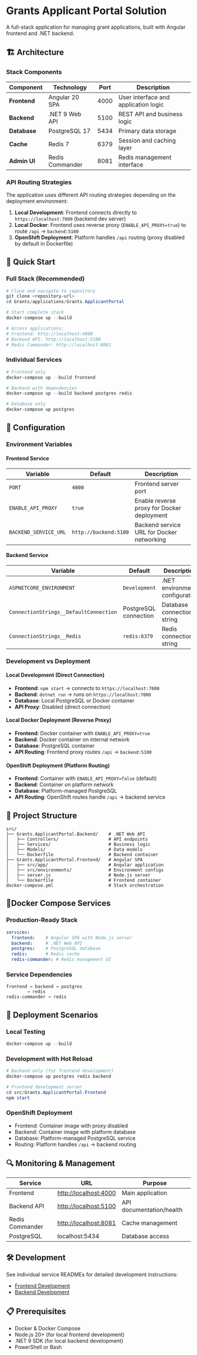 # Grants Applicant Portal Solution

A full-stack application for managing grant applications, built with Angular frontend and .NET backend.

## 🏗️ Architecture

### Stack Components

| Component | Technology | Port | Description |
|-----------|------------|------|-------------|
| **Frontend** | Angular 20 SPA | 4000 | User interface and application logic |
| **Backend** | .NET 9 Web API | 5100 | REST API and business logic |
| **Database** | PostgreSQL 17 | 5434 | Primary data storage |
| **Cache** | Redis 7 | 6379 | Session and caching layer |
| **Admin UI** | Redis Commander | 8081 | Redis management interface |

### API Routing Strategies

The application uses different API routing strategies depending on the deployment environment:

1. **Local Development**: Frontend connects directly to `https://localhost:7000` (backend dev server)
2. **Local Docker**: Frontend uses reverse proxy (`ENABLE_API_PROXY=true`) to route `/api` → `backend:5100`
3. **OpenShift Deployment**: Platform handles `/api` routing (proxy disabled by default in Dockerfile)

## 🚀 Quick Start

### Full Stack (Recommended)

```powershell
# Clone and navigate to repository
git clone <repository-url>
cd Grants/applications/Grants.ApplicantPortal

# Start complete stack
docker-compose up --build

# Access applications:
# Frontend: http://localhost:4000
# Backend API: http://localhost:5100
# Redis Commander: http://localhost:8081
```

### Individual Services

```powershell
# Frontend only
docker-compose up --build frontend

# Backend with dependencies
docker-compose up --build backend postgres redis

# Database only
docker-compose up postgres
```

## 🔧 Configuration

### Environment Variables

#### Frontend Service

| Variable | Default | Description |
|----------|---------|-------------|
| `PORT` | `4000` | Frontend server port |
| `ENABLE_API_PROXY` | `true` | Enable reverse proxy for Docker deployment |
| `BACKEND_SERVICE_URL` | `http://backend:5100` | Backend service URL for Docker networking |

#### Backend Service

| Variable | Default | Description |
|----------|---------|-------------|
| `ASPNETCORE_ENVIRONMENT` | `Development` | .NET environment configuration |
| `ConnectionStrings__DefaultConnection` | PostgreSQL connection | Database connection string |
| `ConnectionStrings__Redis` | `redis:6379` | Redis connection string |

### Development vs Deployment

#### Local Development (Direct Connection)

- **Frontend**: `npm start` → connects to `https://localhost:7000`
- **Backend**: `dotnet run` → runs on `https://localhost:7000`
- **Database**: Local PostgreSQL or Docker container
- **API Proxy**: Disabled (direct connection)

#### Local Docker Deployment (Reverse Proxy)

- **Frontend**: Docker container with `ENABLE_API_PROXY=true`
- **Backend**: Docker container on internal network
- **Database**: PostgreSQL container
- **API Routing**: Frontend proxy routes `/api` → `backend:5100`

#### OpenShift Deployment (Platform Routing)

- **Frontend**: Container with `ENABLE_API_PROXY=false` (default)
- **Backend**: Container on platform network
- **Database**: Platform-managed PostgreSQL
- **API Routing**: OpenShift routes handle `/api` → backend service

## 📁 Project Structure

```text
src/
├── Grants.ApplicantPortal.Backend/    # .NET Web API
│   ├── Controllers/                   # API endpoints
│   ├── Services/                      # Business logic
│   ├── Models/                        # Data models
│   └── Dockerfile                     # Backend container
├── Grants.ApplicantPortal.Frontend/   # Angular SPA
│   ├── src/app/                       # Angular application
│   ├── src/environments/              # Environment configs
│   ├── server.js                      # Node.js server
│   └── Dockerfile                     # Frontend container
docker-compose.yml                     # Stack orchestration
```

## 🳠Docker Compose Services

### Production-Ready Stack

```yaml
services:
  frontend:    # Angular SPA with Node.js server
  backend:     # .NET Web API
  postgres:    # PostgreSQL database
  redis:       # Redis cache
  redis-commander: # Redis management UI
```

### Service Dependencies

```text
frontend → backend → postgres
        → redis
redis-commander → redis
```

## 🎯 Deployment Scenarios

### Local Testing

```powershell
docker-compose up --build
```

### Development with Hot Reload

```powershell
# Backend only (for frontend development)
docker-compose up postgres redis backend

# Frontend development server
cd src/Grants.ApplicantPortal.Frontend
npm start
```

### OpenShift Deployment

- Frontend: Container image with proxy disabled
- Backend: Container image with platform database
- Database: Platform-managed PostgreSQL service
- Routing: Platform handles `/api` → backend routing

## 🔍 Monitoring & Management

| Service | URL | Purpose |
|---------|-----|---------|
| Frontend | <http://localhost:4000> | Main application |
| Backend API | <http://localhost:5100> | API documentation/health |
| Redis Commander | <http://localhost:8081> | Cache management |
| PostgreSQL | localhost:5434 | Database access |

## 🛠️ Development

See individual service READMEs for detailed development instructions:

- [Frontend Development](src/Grants.ApplicantPortal.Frontend/README.md)
- [Backend Development](src/Grants.ApplicantPortal.Backend/README.md)

## 📋 Prerequisites

- Docker & Docker Compose
- Node.js 20+ (for local frontend development)
- .NET 9 SDK (for local backend development)
- PowerShell or Bash
